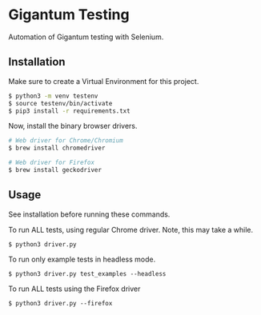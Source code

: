 # Gigantum Testing

Automation of Gigantum testing with Selenium.

## Installation

Make sure to create a Virtual Environment for this project.

```bash
$ python3 -m venv testenv
$ source testenv/bin/activate
$ pip3 install -r requirements.txt
```

Now, install the binary browser drivers.

```bash
# Web driver for Chrome/Chromium
$ brew install chromedriver

# Web driver for Firefox
$ brew install geckodriver
```

## Usage

See installation before running these commands.

To run ALL tests, using regular Chrome driver.
Note, this may take a while.

```
$ python3 driver.py
```

To run only example tests in headless mode.

```
$ python3 driver.py test_examples --headless
```

To run ALL tests using the Firefox driver
```
$ python3 driver.py --firefox
```


